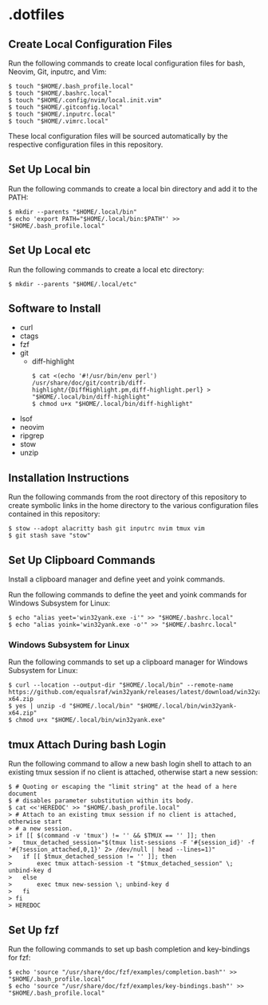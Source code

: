 # .dotfiles

## Create Local Configuration Files

Run the following commands to create local configuration files for bash,
Neovim, Git, inputrc, and Vim:

```
$ touch "$HOME/.bash_profile.local"
$ touch "$HOME/.bashrc.local"
$ touch "$HOME/.config/nvim/local.init.vim"
$ touch "$HOME/.gitconfig.local"
$ touch "$HOME/.inputrc.local"
$ touch "$HOME/.vimrc.local"
```

These local configuration files will be sourced automatically by the respective
configuration files in this repository.

## Set Up Local bin

Run the following commands to create a local bin directory and add it to the
PATH:

```
$ mkdir --parents "$HOME/.local/bin"
$ echo 'export PATH="$HOME/.local/bin:$PATH"' >> "$HOME/.bash_profile.local"
```

## Set Up Local etc

Run the following commands to create a local etc directory:

```
$ mkdir --parents "$HOME/.local/etc"
```

## Software to Install

* curl
* ctags
* fzf
* git
  * diff-highlight
    ```
    $ cat <(echo '#!/usr/bin/env perl') /usr/share/doc/git/contrib/diff-highlight/{DiffHighlight.pm,diff-highlight.perl} > "$HOME/.local/bin/diff-highlight"
    $ chmod u+x "$HOME/.local/bin/diff-highlight"
    ```
* lsof
* neovim
* ripgrep
* stow
* unzip

## Installation Instructions

Run the following commands from the root directory of this repository to create
symbolic links in the home directory to the various configuration files
contained in this repository:

```
$ stow --adopt alacritty bash git inputrc nvim tmux vim
$ git stash save "stow"
```

## Set Up Clipboard Commands

Install a clipboard manager and define yeet and yoink commands.

Run the following commands to define the yeet and yoink commands for Windows
Subsystem for Linux:

```
$ echo "alias yeet='win32yank.exe -i'" >> "$HOME/.bashrc.local"
$ echo "alias yoink='win32yank.exe -o'" >> "$HOME/.bashrc.local"
```

### Windows Subsystem for Linux

Run the following commands to set up a clipboard manager for Windows Subsystem
for Linux:

```
$ curl --location --output-dir "$HOME/.local/bin" --remote-name https://github.com/equalsraf/win32yank/releases/latest/download/win32yank-x64.zip
$ yes | unzip -d "$HOME/.local/bin" "$HOME/.local/bin/win32yank-x64.zip"
$ chmod u+x "$HOME/.local/bin/win32yank.exe"
```

## tmux Attach During bash Login

Run the following command to allow a new bash login shell to attach to an
existing tmux session if no client is attached, otherwise start a new session:

```
$ # Quoting or escaping the "limit string" at the head of a here document
$ # disables parameter substitution within its body.
$ cat <<'HEREDOC' >> "$HOME/.bash_profile.local"
> # Attach to an existing tmux session if no client is attached, otherwise start
> # a new session.
> if [[ $(command -v 'tmux') != '' && $TMUX == '' ]]; then
> 	tmux_detached_session="$(tmux list-sessions -F '#{session_id}' -f '#{?session_attached,0,1}' 2> /dev/null | head --lines=1)"
> 	if [[ $tmux_detached_session != '' ]]; then
> 		exec tmux attach-session -t "$tmux_detached_session" \; unbind-key d
> 	else
> 		exec tmux new-session \; unbind-key d
> 	fi
> fi
> HEREDOC
```

## Set Up fzf

Run the following commands to set up bash completion and key-bindings for fzf:

```
$ echo 'source "/usr/share/doc/fzf/examples/completion.bash"' >> "$HOME/.bash_profile.local"
$ echo 'source "/usr/share/doc/fzf/examples/key-bindings.bash"' >> "$HOME/.bash_profile.local"
```
